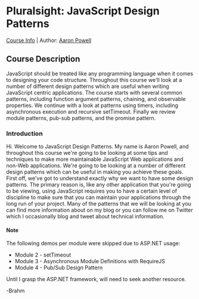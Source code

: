 # Pluralsight: JavaScript Design Patterns
[Course Info](https://www.pluralsight.com/courses/javascript-design-patterns) | Author: [Aaron Powell](https://www.pluralsight.com/authors/aaron-powell)

## Course Description
JavaScript should be treated like any programming language when it comes to designing your code structure. Throughout this course we'll look at a number of different design patterns which are useful when writing JavaScript centric applications. The course starts with several common patterns, including function argument patterns, chaining, and observable properties. We continue with a look at patterns using timers, including asynchronous execution and recursive setTimeout. Finally we review module patterns, pub-sub patterns, and the promise pattern. 

### Introduction
Hi. Welcome to JavaScript Design Patterns. My name is Aaron Powell, and throughout this course we're going to be looking at some tips and techniques to make more maintainable JavaScript Web applications and non-Web applications. We're going to be looking at a number of different design patterns which can be useful in making you achieve these goals. First off, we've got to understand exactly why we want to have some design patterns. The primary reason is, like any other application that you're going to be viewing, using JavaScript requires you to have a certain level of discipline to make sure that you can maintain your applications through the long run of your project. Many of the patterns that we will be looking at you can find more information about on my blog or you can follow me on Twitter which I occasionally blog and tweet about technical information.

#### Note
The following demos per module were skipped due to ASP.NET usage:

* Module 2 - setTimeout
* Module 3 - Asynchronous Module Definitions with RequireJS
* Module 4 - Pub/Sub Design Pattern

Until I grasp the ASP.NET framework, will need to seek another resource.

-Brahm
